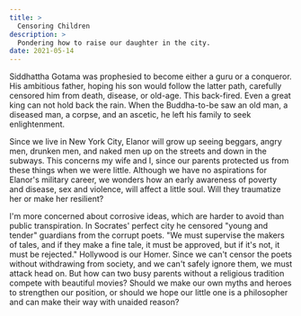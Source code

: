 ```yaml
---
title: >
  Censoring Children
description: >
  Pondering how to raise our daughter in the city.
date: 2021-05-14
---
```


Siddhattha Gotama was prophesied to become either a guru or a conqueror. His ambitious father, hoping his son would follow the latter path, carefully censored him from death, disease, or old-age. This back-fired. Even a great king can not hold back the rain. When the Buddha-to-be saw an old man, a diseased man, a corpse, and an ascetic, he left his family to seek enlightenment.

Since we live in New York City, Elanor will grow up seeing beggars, angry men, drunken men, and naked men up on the streets and down in the subways. This concerns my wife and I, since our parents protected us from these things when we were little. Although we have no aspirations for Elanor's military career, we wonders how an early awareness of poverty and disease, sex and violence, will affect a little soul. Will they traumatize her or make her resilient?

I'm more concerned about corrosive ideas, which are harder to avoid than public transpiration. In Socrates' perfect city he censored "young and tender" guardians from the corrupt poets. "We must supervise the makers of tales, and if they make a fine tale, it must be approved, but if it's not, it must be rejected." Hollywood is our Homer. Since we can't censor the poets without withdrawing from society, and we can't safely ignore them, we must attack head on. But how can two busy parents without a religious tradition compete with beautiful movies? Should we make our own myths and heroes to strengthen our position, or should we hope our little one is a philosopher and can make their way with unaided reason?
